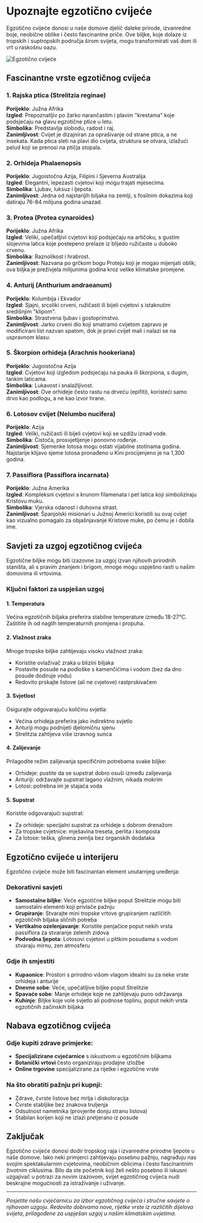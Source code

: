 # Upoznajte egzotično cvijeće

Egzotično cvijeće donosi u naše domove djelić daleke prirode, izvanredne boje, neobične oblike i često fascinantne priče. Ove biljke, koje dolaze iz tropskih i suptropskih područja širom svijeta, mogu transformirati vaš dom ili vrt u raskošnu oazu.

![Egzotično cvijeće](https://images.unsplash.com/photo-1561848055-8dfe6e241082?q=80&w=1200&auto=format&fit=crop)

## Fascinantne vrste egzotičnog cvijeća

### 1. Rajska ptica (Strelitzia reginae)

**Porijeklo**: Južna Afrika  
**Izgled**: Prepoznatljiv po žarko narančastim i plavim "krestama" koje podsjećaju na glavu egzotične ptice u letu.  
**Simbolika**: Predstavlja slobodu, radost i raj.  
**Zanimljivost**: Cvijet je dizajniran za oprašivanje od strane ptica, a ne insekata. Kada ptica sleti na plavi dio cvijeta, struktura se otvara, izlažući pelud koji se prenosi na ptičja stopala.

### 2. Orhideja Phalaenopsis

**Porijeklo**: Jugoistočna Azija, Filipini i Sjeverna Australija  
**Izgled**: Elegantni, lepezasti cvjetovi koji mogu trajati mjesecima.  
**Simbolika**: Ljubav, luksuz i ljepota.  
**Zanimljivost**: Jedna od najstarijih biljaka na zemlji, s fosilnim dokazima koji datiraju 76-84 milijuna godina unazad.

### 3. Protea (Protea cynaroides)

**Porijeklo**: Južna Afrika  
**Izgled**: Veliki, upečatljivi cvjetovi koji podsjećaju na artičoku, s gustim slojevima latica koje postepeno prelaze iz blijedo ružičaste u duboko crvenu.  
**Simbolika**: Raznolikost i hrabrost.  
**Zanimljivost**: Nazvana po grčkom bogu Proteju koji je mogao mijenjati oblik; ova biljka je preživjela milijunima godina kroz velike klimatske promjene.

### 4. Anturij (Anthurium andraeanum)

**Porijeklo**: Kolumbija i Ekvador  
**Izgled**: Sjajni, srcoliki crveni, ružičasti ili bijeli cvjetovi s istaknutim središnjim "klipom".  
**Simbolika**: Strastvena ljubav i gostoprimstvo.  
**Zanimljivost**: Jarko crveni dio koji smatramo cvijetom zapravo je modificirani list nazvan spatom, dok je pravi cvijet mali i nalazi se na uspravnom klasu.

### 5. Škorpion orhideja (Arachnis hookeriana)

**Porijeklo**: Jugoistočna Azija  
**Izgled**: Cvjetovi koji izgledom podsjećaju na pauka ili škorpiona, s dugim, tankim laticama.  
**Simbolika**: Lukavost i snalažljivost.  
**Zanimljivost**: Ove orhideje često rastu na drveću (epifiti), koristeći samo drvo kao podlogu, a ne kao izvor hrane.

### 6. Lotosov cvijet (Nelumbo nucifera)

**Porijeklo**: Azija  
**Izgled**: Veliki, ružičasti ili bijeli cvjetovi koji se uzdižu iznad vode.  
**Simbolika**: Čistoća, prosvjetljenje i ponovno rođenje.  
**Zanimljivost**: Sjemenke lotosa mogu ostati vijabilne stotinama godina. Najstarije klijavo sjeme lotosa pronađeno u Kini procijenjeno je na 1,300 godina.

### 7. Passiflora (Passiflora incarnata)

**Porijeklo**: Južna Amerika  
**Izgled**: Kompleksni cvjetovi s krunom filamenata i pet latica koji simboliziraju Kristovu muku.  
**Simbolika**: Vjerska odanost i duhovna strast.  
**Zanimljivost**: Španjolski misionari u Južnoj Americi koristili su ovaj cvijet kao vizualno pomagalo za objašnjavanje Kristove muke, po čemu je i dobila ime.

## Savjeti za uzgoj egzotičnog cvijeća

Egzotične biljke mogu biti izazovne za uzgoj izvan njihovih prirodnih staništa, ali s pravim znanjem i brigom, mnoge mogu uspješno rasti u našim domovima ili vrtovima.

### Ključni faktori za uspješan uzgoj

#### 1. Temperatura

Većina egzotičnih biljaka preferira stabilne temperature između 18-27°C. Zaštitite ih od naglih temperaturnih promjena i propuha.

#### 2. Vlažnost zraka

Mnoge tropske biljke zahtijevaju visoku vlažnost zraka:
- Koristite ovlaživač zraka u blizini biljaka
- Postavite posude na podloške s kamenčićima i vodom (bez da dno posude dodiruje vodu)
- Redovito prskajte listove (ali ne cvjetove) rastprskivačem

#### 3. Svjetlost

Osigurajte odgovarajuću količinu svjetla:
- Većina orhideja preferira jako indirektno svjetlo
- Anturiji mogu podnijeti djelomičnu sjenu
- Strelitzia zahtijeva više izravnog sunca

#### 4. Zalijevanje

Prilagodite režim zalijevanja specifičnim potrebama svake biljke:
- Orhideje: pustite da se supstrat dobro osuši između zalijevanja
- Anturiji: održavajte supstrat lagano vlažnim, nikada mokrim
- Lotosi: potrebna im je stajaća voda

#### 5. Supstrat

Koristite odgovarajući supstrat:
- Za orhideje: specijalni supstrat za orhideje s dobrom drenažom
- Za tropske cvjetnice: mješavina treseta, perlita i komposta
- Za lotose: teška, glinena zemlja bez organskih dodataka

## Egzotično cvijeće u interijeru

Egzotično cvijeće može biti fascinantan element unutarnjeg uređenja:

### Dekorativni savjeti

- **Samostalne biljke**: Veće egzotične biljke poput Strelitzie mogu biti samostalni elementi koji privlače pažnju
- **Grupiranje**: Stvarajte mini tropske vrtove grupiranjem različitih egzotičnih biljaka sličnih potreba
- **Vertikalno ozelenjavanje**: Koristite penjačice poput nekih vrsta passiflora za stvaranje zelenih zidova
- **Podvodna ljepota**: Lotosovi cvjetovi u plitkim posudama s vodom stvaraju mirnu, zen atmosferu

### Gdje ih smjestiti

- **Kupaonice**: Prostori s prirodno višom vlagom idealni su za neke vrste orhideja i anturije
- **Dnevne sobe**: Veće, upečatljive biljke poput Strelitzie
- **Spavaće sobe**: Manje orhideje koje ne zahtijevaju puno održavanja
- **Kuhinje**: Biljke koje vole svjetlo ali podnose toplinu, poput nekih vrsta egzotičnih začinskih biljaka

## Nabava egzotičnog cvijeća

### Gdje kupiti zdrave primjerke:

- **Specijalizirane cvjećarnice** s iskustvom u egzotičnim biljkama
- **Botanički vrtovi** često organiziraju prodajne izložbe
- **Online trgovine** specijalizirane za rijetke i egzotične vrste

### Na što obratiti pažnju pri kupnji:

- Zdrave, čvrste listove bez mrlja i diskoloracija
- Čvrste stabljike bez znakova truljenja
- Odsutnost nametnika (provjerite donju stranu listova)
- Stabilan korijen koji ne izlazi pretjerano iz posude

## Zaključak

Egzotično cvijeće donosi dodir tropskog raja i izvanredne prirodne ljepote u naše domove. Iako neki primjerci zahtijevaju posebnu pažnju, nagrađuju nas svojim spektakularnim cvjetovima, neobičnim oblicima i često fascinantnim životnim ciklusima. Bilo da ste početnik koji želi nešto posebno ili iskusni uzgajivač u potrazi za novim izazovom, svijet egzotičnog cvijeća nudi beskrajne mogućnosti za istraživanje i uživanje.

---

*Posjetite našu cvjećarnicu za izbor egzotičnog cvijeća i stručne savjete o njihovom uzgoju. Redovito dobivamo nove, rijetke vrste iz različitih dijelova svijeta, prilagođene za uspješan uzgoj u našim klimatskim uvjetima.* 